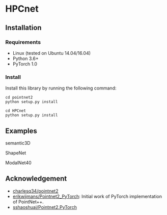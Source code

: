# HPCnet 

<!-- * PyTorch implementation of [PointNet++](https://arxiv.org/abs/1706.02413) based on [erikwijmans/Pointnet2_PyTorch](https://github.com/erikwijmans/Pointnet2_PyTorch). -->
<!-- * Faster than the original codes by re-implementing the CUDA operations.  -->

## Installation
### Requirements
* Linux (tested on Ubuntu 14.04/16.04)
* Python 3.6+
* PyTorch 1.0

### Install
Install this library by running the following command:

```shell
cd pointnet2
python setup.py install

cd HPCnet
python setup.py install
```

## Examples
semantic3D

ShapeNet

ModalNet40


<!-- ## Project using this repo: -->
<!-- * [PointRCNN](https://github.com/sshaoshuai/PointRCNN): 3D object detector from raw point cloud. -->

## Acknowledgement
* [charlesq34/pointnet2](https://github.com/charlesq34/pointnet2)
* [erikwijmans/Pointnet2_PyTorch](https://github.com/erikwijmans/Pointnet2_PyTorch): Initial work of PyTorch implementation of PointNet++.
* [sshaoshuai/Pointnet2.PyTorch](https://github.com/sshaoshuai/Pointnet2.PyTorch)
